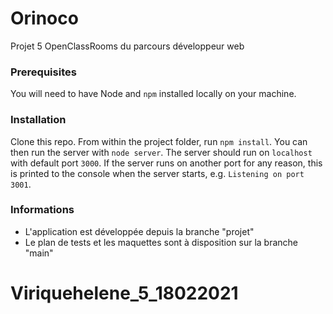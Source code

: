 # Orinoco #

Projet 5 OpenClassRooms du parcours développeur web

### Prerequisites ###

You will need to have Node and `npm` installed locally on your machine.

### Installation ###

Clone this repo. From within the project folder, run `npm install`. You 
can then run the server with `node server`. 
The server should run on `localhost` with default port `3000`. If the
server runs on another port for any reason, this is printed to the
console when the server starts, e.g. `Listening on port 3001`.

### Informations ###

- L'application est développée depuis la branche "projet"
- Le plan de tests et les maquettes sont à disposition sur la branche "main"

# Viriquehelene_5_18022021
